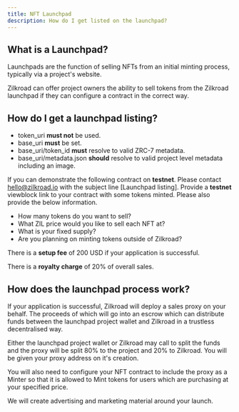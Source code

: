 ```yaml
---
title: NFT Launchpad
description: How do I get listed on the launchpad?
---
```


## What is a  Launchpad?

Launchpads are the function of selling NFTs from an initial minting process, typically via a project's website.

Zilkroad can offer project owners the ability to sell tokens from the Zilkroad launchpad if they can configure a contract in the correct way.

## How do I get a launchpad listing?

* token_uri **must not** be used.
* base_uri **must** be set.
* base_uri/token_id **must** resolve to valid ZRC-7 metadata.
* base_uri/metadata.json **should** resolve to valid project level metadata including an image.

If you can demonstrate the following contract on **testnet**. Please contact hello@zilkroad.io with the subject line \[Launchpad listing\]. Provide a **testnet** viewblock link to your contract with some tokens minted. Please also provide the below information.

* How many tokens do you want to sell?
* What ZIL price would you like to sell each NFT at?
* What is your fixed supply?
* Are you planning on minting tokens outside of Zilkroad?

There is a **setup fee** of 200 USD if your application is successful.

There is a **royalty charge** of 20% of overall sales.

## How does the launchpad process work?

If your application is successful, Zilkroad will deploy a sales proxy on your behalf. The proceeds of which will go into an escrow which can distribute funds between the launchpad project wallet and Zilkroad in a trustless decentralised way.

Either the launchpad project wallet or Zilkroad may call to split the funds and the proxy will be split 80% to the project and 20% to Zilkroad. You will be given your proxy address on it's creation.

You will also need to configure your NFT contract to include the proxy as a Minter so that it is allowed to Mint tokens for users which are purchasing at your specified price.

We will create advertising and marketing material around your launch.
